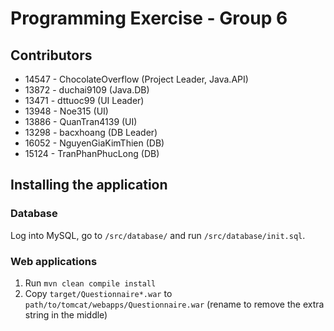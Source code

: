 # Programming Exercise - Group 6

## Contributors

- 14547 - ChocolateOverflow (Project Leader, Java.API)
- 13872 - duchai9109 (Java.DB)
- 13471 - dttuoc99 (UI Leader)
- 13948 - Noe315 (UI)
- 13886 - QuanTran4139 (UI)
- 13298 - bacxhoang (DB Leader)
- 16052 - NguyenGiaKimThien (DB)
- 15124 - TranPhanPhucLong (DB)

## Installing the application

### Database

Log into MySQL, go to `/src/database/` and run `/src/database/init.sql`.

### Web applications

1. Run `mvn clean compile install`
2. Copy `target/Questionnaire*.war` to `path/to/tomcat/webapps/Questionnaire.war` (rename to remove the extra string in the middle)
